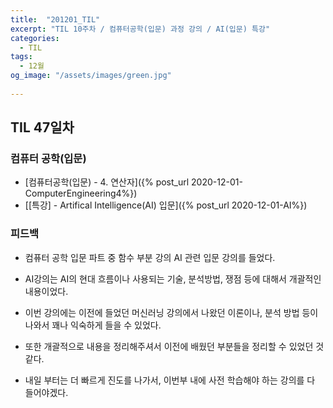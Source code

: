 ```yaml
---
title:  "201201_TIL"
excerpt: "TIL 10주차 / 컴퓨터공학(입문) 과정 강의 / AI(입문) 특강"
categories:
  - TIL
tags:
  - 12월
og_image: "/assets/images/green.jpg"
  
---
```

## TIL 47일차

### 컴퓨터 공학(입문)
- [컴퓨터공학(입문) - 4. 연산자]({% post_url 2020-12-01-ComputerEngineering4%})
- [[특강] - Artifical Intelligence(AI) 입문]({% post_url 2020-12-01-AI%})

### 피드백
- 컴퓨터 공학 입문 파트 중 함수 부분 강의 AI 관련 입문 강의를 들었다. 
- AI강의는 AI의 현대 흐름이나 사용되는 기술, 분석방법, 쟁점 등에 대해서 개괄적인 내용이었다.
- 이번 강의에는 이전에 들었던 머신러닝 강의에서 나왔던 이론이나, 분석 방법 등이 나와서 꽤나 익숙하게 들을 수 있었다.
- 또한 개괄적으로 내용을 정리해주셔서 이전에 배웠던 부분들을 정리할 수 있었던 것 같다.

- 내일 부터는 더 빠르게 진도를 나가서, 이번부 내에 사전 학습해야 하는 강의를 다 들어야겠다.



